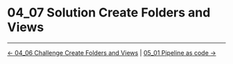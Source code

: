 # 04_07 Solution Create Folders and Views

<!-- FooterStart -->
---
[← 04_06 Challenge Create Folders and Views](../04_06_challenge_create_folders_views/README.md) | [05_01 Pipeline as code →](../../ch5_conclusion/05_01_pipeline_as_code/README.md)
<!-- FooterEnd -->
